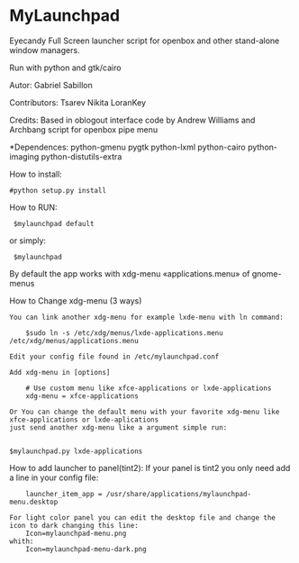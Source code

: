MyLaunchpad
============

Eyecandy Full Screen launcher script for openbox and other stand-alone window managers.

Run with python and gtk/cairo

Autor: Gabriel Sabillon

Contributors:
  Tsarev Nikita
  LoranKey


Credits:
  Based in oblogout interface code by Andrew Williams and Archbang script for openbox pipe menu


*Dependences:
  python-gmenu
  pygtk
  python-lxml
  python-cairo
  python-imaging
  python-distutils-extra

How to install:

	#python setup.py install

How to RUN:

 	 $mylaunchpad default

  or simply:
	
	 $mylaunchpad


  By default the app works with xdg-menu  «applications.menu» of gnome-menus
  
  How to Change xdg-menu (3 ways)
  
	You can link another xdg-menu for example lxde-menu with ln command:

		$sudo ln -s /etc/xdg/menus/lxde-applications.menu /etc/xdg/menus/applications.menu
	
	Edit your config file found in /etc/mylaunchpad.conf
	
	Add xdg-menu in [options]
	
		# Use custom menu like xfce-applications or lxde-applications
		xdg-menu = xfce-applications
		
	Or You can change the default menu with your favorite xdg-menu like xfce-applications or lxde-aplications
	just send another xdg-menu like a argument simple run:
  
  
    $mylaunchpad.py lxde-applications
  

How to add launcher to panel(tint2):
	If your panel is tint2 you only need add a line in your config file:
	
		launcher_item_app = /usr/share/applications/mylaunchpad-menu.desktop

	For light color panel you can edit the desktop file and change the icon to dark changing this line: 
		Icon=mylaunchpad-menu.png 
	whith:
		Icon=mylaunchpad-menu-dark.png 
		 
